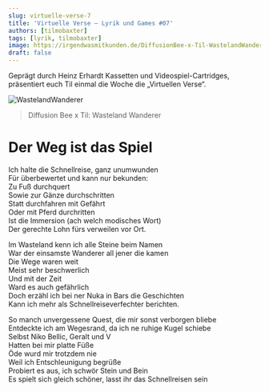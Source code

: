 ```yaml
---
slug: virtuelle-verse-7
title: 'Virtuelle Verse – Lyrik und Games #07'
authors: [tilmobaxter]
tags: [lyrik, tilmobaxter]
image: https://irgendwasmitkunden.de/DiffusionBee-x-Til-WastelandWanderer.png
draft: false
---
```


Geprägt durch Heinz Erhardt Kassetten und Videospiel-Cartridges, präsentiert euch Til einmal die Woche die „Virtuellen Verse“.
<!--truncate-->

![WastelandWanderer](https://irgendwasmitkunden.de/DiffusionBee-x-Til-WastelandWanderer.png)
> Diffusion Bee x Til: Wasteland Wanderer

# Der Weg ist das Spiel

Ich halte die Schnellreise, ganz unumwunden<br/>
Für überbewertet und kann nur bekunden:<br/>
Zu Fuß durchquert<br/>
Sowie zur Gänze durchschritten<br/>
Statt durchfahren mit Gefährt<br/>
Oder mit Pferd durchritten<br/>
Ist die Immersion (ach welch modisches Wort)<br/>
Der gerechte Lohn fürs verweilen vor Ort.<br/>

Im Wasteland kenn ich alle Steine beim Namen<br/>
War der einsamste Wanderer all jener die kamen<br/>
Die Wege waren weit<br/>
Meist sehr beschwerlich<br/>
Und mit der Zeit<br/>
Ward es auch gefährlich<br/>
Doch erzähl ich bei ner Nuka in Bars die Geschichten<br/>
Kann ich mehr als Schnellreiseverfechter berichten.<br/>

So manch unvergessene Quest, die mir sonst verborgen bliebe<br/>
Entdeckte ich am Wegesrand, da ich ne ruhige Kugel schiebe<br/>
Selbst Niko Bellic, Geralt und V<br/>
Hatten bei mir platte Füße<br/>
Öde wurd mir trotzdem nie<br/>
Weil ich Entschleunigung begrüße<br/>
Probiert es aus, ich schwör Stein und Bein<br/>
Es spielt sich gleich schöner, lasst ihr das Schnellreisen sein<br/>

